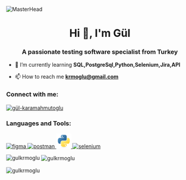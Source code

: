 ![MasterHead](https://antasya.com/wp-content/uploads/2021/09/blog4.jpg)


<h1 align="center">Hi 👋, I'm Gül</h1>
<h3 align="center">A passionate testing software specialist from Turkey</h3>

- 🌱 I’m currently learning **SQL,PostgreSql,Python,Selenium,Jira,API**

- 📫 How to reach me **krmoglu@gmail.com**

<h3 align="left">Connect with me:</h3>
<p align="left">
<a href="https://linkedin.com/in/gül-karamahmutoglu" target="blank"><img align="center" src="https://raw.githubusercontent.com/rahuldkjain/github-profile-readme-generator/master/src/images/icons/Social/linked-in-alt.svg" alt="gül-karamahmutoglu" height="30" width="40" /></a>
</p>

<h3 align="left">Languages and Tools:</h3>
<p align="left"> <a href="https://www.figma.com/" target="_blank" rel="noreferrer"> <img src="https://www.vectorlogo.zone/logos/figma/figma-icon.svg" alt="figma" width="40" height="40"/> </a> <a href="https://postman.com" target="_blank" rel="noreferrer"> <img src="https://www.vectorlogo.zone/logos/getpostman/getpostman-icon.svg" alt="postman" width="40" height="40"/> </a> <a href="https://www.python.org" target="_blank" rel="noreferrer"> <img src="https://raw.githubusercontent.com/devicons/devicon/master/icons/python/python-original.svg" alt="python" width="40" height="40"/> </a> <a href="https://www.selenium.dev" target="_blank" rel="noreferrer"> <img src="https://raw.githubusercontent.com/detain/svg-logos/780f25886640cef088af994181646db2f6b1a3f8/svg/selenium-logo.svg" alt="selenium" width="40" height="40"/> </a> </p>

<p><img align="left" src="https://github-readme-stats.vercel.app/api/top-langs?username=gulkrmoglu&show_icons=true&locale=en&layout=compact" alt="gulkrmoglu" /></p>

<p>&nbsp;<img align="center" src="https://github-readme-stats.vercel.app/api?username=gulkrmoglu&show_icons=true&locale=en" alt="gulkrmoglu" /></p>

<p><img align="center" src="https://github-readme-streak-stats.herokuapp.com/?user=gulkrmoglu&" alt="gulkrmoglu" /></p>



